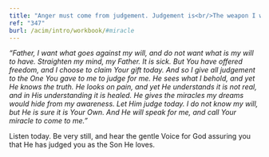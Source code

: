 ```yaml
---
title: "Anger must come from judgement. Judgement is<br/>The weapon I would use against myself<br/>To keep all miracles away from me."
ref: "347"
burl: /acim/intro/workbook/#miracle
---
```


*“Father, I want what goes against my will, and do not want what is my
will to have. Straighten my mind, my Father. It is sick. But You have
offered freedom, and I choose to claim Your gift today. And so I give all
judgement to the One You gave to me to judge for me. He sees what I
behold, and yet He knows the truth. He looks on pain, and yet He
understands it is not real, and in His understanding it is healed. He
gives the miracles my dreams would hide from my awareness. Let Him judge
today. I do not know my will, but He is sure it is Your Own. And He will
speak for me, and call Your miracle to come to me.”*

Listen today. Be very still, and hear the gentle Voice for God assuring
you that He has judged you as the Son He loves.

